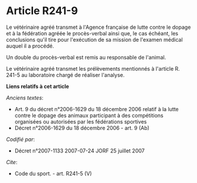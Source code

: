 # Article R241-9

Le vétérinaire agréé transmet à l'Agence française de lutte contre le dopage et à la fédération agréée le procès-verbal ainsi
que, le cas échéant, les conclusions qu'il tire pour l'exécution de sa mission de l'examen médical auquel il a procédé.

Un double du procès-verbal est remis au responsable de l'animal.

Le vétérinaire agréé transmet les prélèvements mentionnés à l'article R. 241-5 au laboratoire chargé de réaliser l'analyse.

**Liens relatifs à cet article**

_Anciens textes_:

  - Art. 9 du décret n°2006-1629 du 18 décembre 2006 relatif à la lutte contre le dopage des animaux participant à des compétitions organisées ou autorisées par les fédérations sportives
  - Décret n°2006-1629 du 18 décembre 2006 - art. 9 (Ab)

_Codifié par_:

  - Décret n°2007-1133 2007-07-24 JORF 25 juillet 2007

_Cite_:

  - Code du sport. - art. R241-5 (V)
